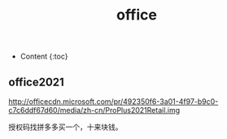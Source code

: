 ﻿---
layout:		post
category:	"soft"
title:		"office"

tags:		[]
---
- Content
{:toc}


## office2021

http://officecdn.microsoft.com/pr/492350f6-3a01-4f97-b9c0-c7c6ddf67d60/media/zh-cn/ProPlus2021Retail.img



授权码找拼多多买一个，十来块钱。



